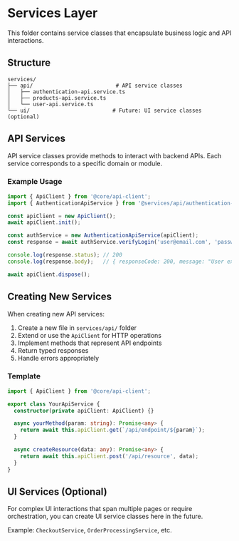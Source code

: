 # Services Layer

This folder contains service classes that encapsulate business logic and API interactions.

## Structure

```
services/
├── api/                          # API service classes
│   ├── authentication-api.service.ts
│   ├── products-api.service.ts
│   └── user-api.service.ts
└── ui/                          # Future: UI service classes (optional)
```

## API Services

API service classes provide methods to interact with backend APIs. Each service corresponds to a specific domain or module.

### Example Usage

```typescript
import { ApiClient } from '@core/api-client';
import { AuthenticationApiService } from '@services/api/authentication-api.service';

const apiClient = new ApiClient();
await apiClient.init();

const authService = new AuthenticationApiService(apiClient);
const response = await authService.verifyLogin('user@email.com', 'password');

console.log(response.status); // 200
console.log(response.body);   // { responseCode: 200, message: "User exists!" }

await apiClient.dispose();
```

## Creating New Services

When creating new API services:

1. Create a new file in `services/api/` folder
2. Extend or use the `ApiClient` for HTTP operations
3. Implement methods that represent API endpoints
4. Return typed responses
5. Handle errors appropriately

### Template

```typescript
import { ApiClient } from '@core/api-client';

export class YourApiService {
  constructor(private apiClient: ApiClient) {}

  async yourMethod(param: string): Promise<any> {
    return await this.apiClient.get(`/api/endpoint/${param}`);
  }

  async createResource(data: any): Promise<any> {
    return await this.apiClient.post('/api/resource', data);
  }
}
```

## UI Services (Optional)

For complex UI interactions that span multiple pages or require orchestration, you can create UI service classes here in the future.

Example: `CheckoutService`, `OrderProcessingService`, etc.

